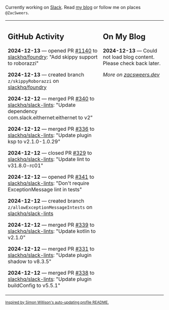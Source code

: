 Currently working on [Slack](https://slack.com/). Read [my blog](https://zacsweers.dev/) or follow me on places `@ZacSweers`.

<table><tr><td valign="top" width="60%">

## GitHub Activity
<!-- githubActivity starts -->
**2024-12-13** — opened PR [#1140](https://github.com/slackhq/foundry/pull/1140) to [slackhq/foundry](https://github.com/slackhq/foundry): "Add skippy support to roborazzi"

**2024-12-13** — created branch `z/skippyRoborazzi` on [slackhq/foundry](https://github.com/slackhq/foundry)

**2024-12-12** — merged PR [#340](https://github.com/slackhq/slack-lints/pull/340) to [slackhq/slack-lints](https://github.com/slackhq/slack-lints): "Update dependency com.slack.eithernet:eithernet to v2"

**2024-12-12** — merged PR [#336](https://github.com/slackhq/slack-lints/pull/336) to [slackhq/slack-lints](https://github.com/slackhq/slack-lints): "Update plugin ksp to v2.1.0-1.0.29"

**2024-12-12** — closed PR [#329](https://github.com/slackhq/slack-lints/pull/329) to [slackhq/slack-lints](https://github.com/slackhq/slack-lints): "Update lint to v31.8.0-rc01"

**2024-12-12** — opened PR [#341](https://github.com/slackhq/slack-lints/pull/341) to [slackhq/slack-lints](https://github.com/slackhq/slack-lints): "Don't require ExceptionMessage lint in tests"

**2024-12-12** — created branch `z/allowExceptionMessageIntests` on [slackhq/slack-lints](https://github.com/slackhq/slack-lints)

**2024-12-12** — merged PR [#339](https://github.com/slackhq/slack-lints/pull/339) to [slackhq/slack-lints](https://github.com/slackhq/slack-lints): "Update kotlin to v2.1.0"

**2024-12-12** — merged PR [#331](https://github.com/slackhq/slack-lints/pull/331) to [slackhq/slack-lints](https://github.com/slackhq/slack-lints): "Update plugin shadow to v8.3.5"

**2024-12-12** — merged PR [#338](https://github.com/slackhq/slack-lints/pull/338) to [slackhq/slack-lints](https://github.com/slackhq/slack-lints): "Update plugin buildConfig to v5.5.1"
<!-- githubActivity ends -->
</td><td valign="top" width="40%">

## On My Blog
<!-- blog starts -->
**2024-12-13** — Could not load blog content. Please check back later.
<!-- blog ends -->
_More on [zacsweers.dev](https://zacsweers.dev/)_
</td></tr></table>

<sub><a href="https://simonwillison.net/2020/Jul/10/self-updating-profile-readme/">Inspired by Simon Willison's auto-updating profile README.</a></sub>